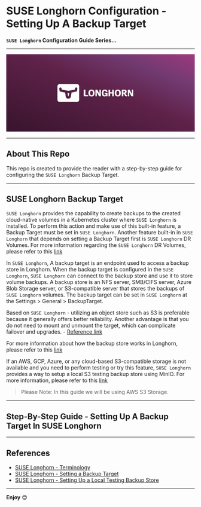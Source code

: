 # SUSE Longhorn Configuration - Setting Up A Backup Target

**`SUSE Longhorn` Configuration Guide Series...**

---

<p align="center">
    <img src="Images/Longhorn-Logo.png">
</p>

---

## About This Repo

This repo is created to provide the reader with a step-by-step guide for configuring the `SUSE Longhorn` Backup Target. 

---

## SUSE Longhorn Backup Target

`SUSE Longhorn` provides the capability to create backups to the created cloud-native volumes in a Kubernetes cluster where `SUSE Longhorn` is installed. To perform this action and make use of this built-in feature, a Backup Target must be set in `SUSE Longhorn`. Another feature built-in in `SUSE Longhorn` that depends on setting a Backup Target first is `SUSE Longhorn` DR Volumes. For more information regarding the `SUSE Longhorn` DR Volumes, please refer to this [link]( https://longhorn.io/docs/1.7.0/snapshots-and-backups/setup-disaster-recovery-volumes/)

In `SUSE Longhorn`, A backup target is an endpoint used to access a backup store in Longhorn. When the backup target is configured in the `SUSE Longhorn`, `SUSE Longhorn` can connect to the backup store and use it to store volume backups. A backup store is an NFS server, SMB/CIFS server, Azure Blob Storage server, or S3-compatible server that stores the backups of `SUSE Longhorn` volumes. The backup target can be set in `SUSE Longhorn` at the Settings > General > BackupTarget.

Based on `SUSE Longhorn` - utilizing an object store such as S3 is preferable because it generally offers better reliability. Another advantage is that you do not need to mount and unmount the target, which can complicate failover and upgrades. - [Reference link](https://longhorn.io/docs/1.7.0/snapshots-and-backups/backup-and-restore/set-backup-target/)

For more information about how the backup store works in Longhorn, please refer to this [link](https://longhorn.io/docs/1.7.0/concepts/#3-backups-and-secondary-storage)

If an AWS, GCP, Azure, or any cloud-based S3-compatible storage is not available and you need to perform testing or try this feature, `SUSE Longhorn` provides a way to setup a local S3 testing backup store using MinIO. For more information, please refer to this [link]( https://longhorn.io/docs/1.7.0/snapshots-and-backups/backup-and-restore/set-backup-target/#set-up-a-local-testing-backupstore)

> Please Note: In this guide we will be using AWS S3 Storage.

---

## Step-By-Step Guide - Setting Up A Backup Target In SUSE Longhorn




---

## References

- [SUSE Longhorn - Terminology](https://longhorn.io/docs/1.7.0/terminology/#backup-target)
- [SUSE Longhorn - Setting a Backup Target](https://longhorn.io/docs/1.7.0/snapshots-and-backups/backup-and-restore/set-backup-target/)
- [SUSE Longhorn - Setting Up a Local Testing Backup Store](https://longhorn.io/docs/1.7.0/snapshots-and-backups/backup-and-restore/set-backup-target/#set-up-a-local-testing-backupstore)

---

**Enjoy** :blush: